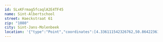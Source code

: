 ```yaml
---
id: SLxKFrmag5fcaqlA2E4TF45
name: Sint-Albertschool
street: Haeckstraat 61
zip: "1080"
city: Sint-Jans-Molenbeek
location: '{"type":"Point","coordinates":[4.336111542326762,50.86422361419335]}'
---
```

